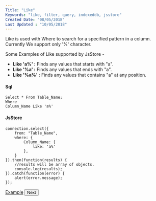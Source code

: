 ```yaml
---
Title: "Like"
Keywords: "like, filter, query, indexeddb, jsstore"
Created Date: "08/05/2018"
Last Updated : "10/05/2018"
---
```


Like is used with Where to search for a specified pattern in a column. Currently We support only '%' character.

Some Examples of Like supported by JsStore -

*   **Like 'a%' :** Finds any values that starts with "a".
*   **Like '%a' :** Finds any values that ends with "a".
*   **Like '%a%' :** Finds any values that contains "a" at any position.

#### Sql

```
Select * From Table_Name;
Where
Column_Name Like 'a%'
```

#### JsStore

```
connection.select({
    from: "Table_Name",
    where: {
        Column_Name: {
            like: 'a%'
        },
    }
}).then(function(results) {
    //results will be array of objects.
    console.log(results);
}).catch(function(error) {
    alert(error.message);
});
```

<p class="margin-top-40px text-center">
    <a class="btn info" target="_blank" href="/example/like">Example</a>
    <button class="btn info btnNext">Next</button>
</p>
